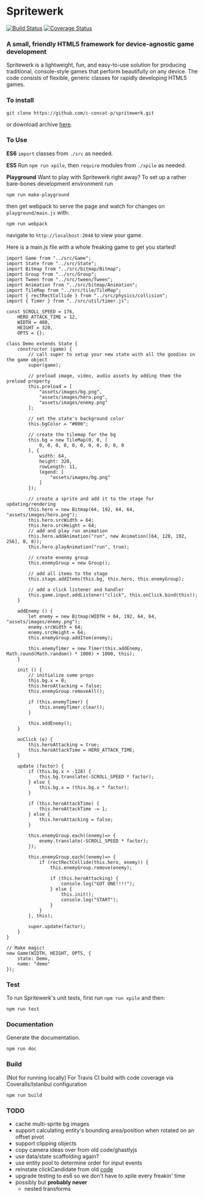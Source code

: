 Spritewerk
==========

[![Build Status](https://travis-ci.org/c-concat-p/spritewerk.svg?branch=master)](https://travis-ci.org/c-concat-p/spritewerk)
[![Coverage Status](https://coveralls.io/repos/github/c-concat-p/spritewerk/badge.svg?branch=master&stopCachingBadges=true)](https://coveralls.io/github/c-concat-p/spritewerk?branch=master&stopCachingBadges=true)

### A small, friendly HTML5 framework for device-agnostic game development
Spritewerk is a lightweight, fun, and easy-to-use solution for producing traditional, console-style games that perform beautifully on any device. The code consists of flexible, generic classes for rapidly developing HTML5 games.

### To install
    git clone https://github.com/c-concat-p/spritewerk.git

or download archive [here](https://github.com/c-concat-p/spritewerk/archive/master.zip).

### To Use
**ES6**
`import` classes from `./src` as needed.

**ES5**
Run `npm run xpile`, then `require` modules from `./xpile` as needed.

**Playground**
Want to play with Spritewerk right away? To set up a rather bare-bones development environment run 

    npm run make-playground

then get webpack to serve the page and watch for changes on `playground/main.js` with:

    npm run webpack

navigate to `http://localhost:2048` to view your game.

Here is a main.js file with a whole freaking game to get you started!

    import Game from "../src/Game";
    import State from "../src/State";
    import Bitmap from "../src/bitmap/Bitmap";
    import Group from "../src/Group";
    import Tween from "../src/tween/Tween";
    import Animation from "../src/bitmap/Animation";
    import TileMap from "../src/tile/TileMap";
    import { rectRectCollide } from "../src/physics/collision";
    import { Timer } from "../src/util/timer.js";

    const SCROLL_SPEED = 176,
        HERO_ATTACK_TIME = 12,
        WIDTH = 480,
        HEIGHT = 320,
        OPTS = {};

    class Demo extends State {
        constructor (game) {
            // call super to setup your new state with all the goodies in the game object
            super(game);

            // preload image, video, audio assets by adding them the preload property
            this.preload = [
                "assets/images/bg.png",
                "assets/images/hero.png",
                "assets/images/enemy.png"
            ];

            // set the state's background color
            this.bgColor = "#000";

            // create the tilemap for the bg
            this.bg = new TileMap(0, 0, [
                0, 0, 0, 0, 0, 0, 0, 0, 0, 0, 0
            ], {
                width: 64,
                height: 320,
                rowLength: 11,
                legend: [
                    "assets/images/bg.png"
                ]
            });

            // create a sprite and add it to the stage for updating/rendering
            this.hero = new Bitmap(64, 192, 64, 64, "assets/images/hero.png");
            this.hero.srcWidth = 64;
            this.hero.srcHeight = 64;
            // add and play run animation
            this.hero.addAnimation("run", new Animation([64, 128, 192, 256], 0, 8));
            this.hero.playAnimation("run", true);

            // create enenmy group
            this.enemyGroup = new Group();

            // add all items to the stage
            this.stage.addItems(this.bg, this.hero, this.enemyGroup);

            // add a click listener and handler
            this.game.input.addListener("click", this.onClick.bind(this));
        }

        addEnemy () {
            let enemy = new Bitmap(WIDTH + 64, 192, 64, 64, "assets/images/enemy.png");
            enemy.srcWidth = 64;
            enemy.srcHeight = 64;
            this.enemyGroup.addItem(enemy);

            this.enemyTimer = new Timer(this.addEnemy, Math.round(Math.random() * 1000) + 1000, this);
        }

        init () {
            // initialize some props
            this.bg.x = 0;
            this.heroAttacking = false;
            this.enemyGroup.removeAll();

            if (this.enemyTimer) {
                this.enemyTimer.clear();
            }

            this.addEnemy();
        }

        onClick (e) {
            this.heroAttacking = true;
            this.heroAttackTime = HERO_ATTACK_TIME;
        }

        update (factor) {
            if (this.bg.x > -128) {
                this.bg.translate(-SCROLL_SPEED * factor);
            } else {
                this.bg.x = (this.bg.x * factor);
            }

            if (this.heroAttackTime) {
                this.heroAttackTime -= 1;
            } else {
                this.heroAttacking = false;
            }

            this.enemyGroup.each((enemy)=> {
                enemy.translate(-SCROLL_SPEED * factor);
            });

            this.enemyGroup.each((enemy)=> {
                if (rectRectCollide(this.hero, enemy)) {
                    this.enemyGroup.remove(enemy);

                    if (this.heroAttacking) {
                        console.log("GOT ONE!!!!");
                    } else {
                        this.init();
                        console.log("START");
                    }
                }
            }, this);

            super.update(factor);
        }
    }

    // Make magic!
    new Game(WIDTH, HEIGHT, OPTS, {
        state: Demo,
        name: "demo"
    });



### Test
To run Spritewerk's unit tests, first run `npm run xpile` and then:

    npm run test

### Documentation
Generate the documentation.

    npm run doc

### Build
(Not for running locally) For Travis CI build with code coverage via Coveralls/Istanbul configuration

    npm run build

### TODO
* cache multi-sprite bg images
* support calculating entity's bounding area/position when rotated on an offset pivot
* support clipping objects
* copy camera ideas over from old code/ghastlyjs
* use data/state scaffolding again?
* use entity pool to determine order for input events
* reinstate clickCandidate from old [code](https://github.com/c-concat-p/spritewerk/blob/worlds/src/events/input.js)
* upgrade testing to es6 so we don't have to xpile every freakin' time
* possibly but **probably never**
    * nested transforms
